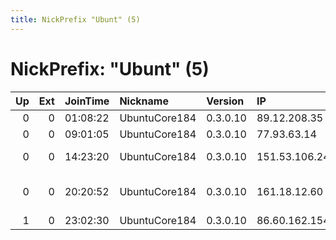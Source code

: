 ```yaml
---
title: NickPrefix "Ubunt" (5)
---
```


# NickPrefix: "Ubunt" (5)

|   Up |   Ext | JoinTime   | Nickname      | Version   | IP             | AS                                   | CC   |   ORp |   Dirp | OS    | Contact   |   eFamMembers |
|-----:|------:|:-----------|:--------------|:----------|:---------------|:-------------------------------------|:-----|------:|-------:|:------|:----------|--------------:|
|    0 |     0 | 01:08:22   | UbuntuCore184 | 0.3.0.10  | 89.12.208.35   | Telefonica Germany                   | de   | 40703 |      0 | Linux | None      |             1 |
|    0 |     0 | 09:01:05   | UbuntuCore184 | 0.3.0.10  | 77.93.63.14    | Seech-Infocom Ltd.                   | ua   | 45706 |      0 | Linux | None      |             1 |
|    0 |     0 | 14:23:20   | UbuntuCore184 | 0.3.0.10  | 151.53.106.247 | Wind Telecomunicazioni SpA           | it   | 44325 |      0 | Linux | None      |             1 |
|    0 |     0 | 20:20:52   | UbuntuCore184 | 0.3.0.10  | 161.18.12.60   | COLOMBIA TELECOMUNICACIONES S.A. ESP | co   | 46097 |      0 | Linux | None      |             1 |
|    1 |     0 | 23:02:30   | UbuntuCore184 | 0.3.0.10  | 86.60.162.154  | Lounea Palvelut Oy                   | fi   | 38951 |      0 | Linux | None      |             1 |
